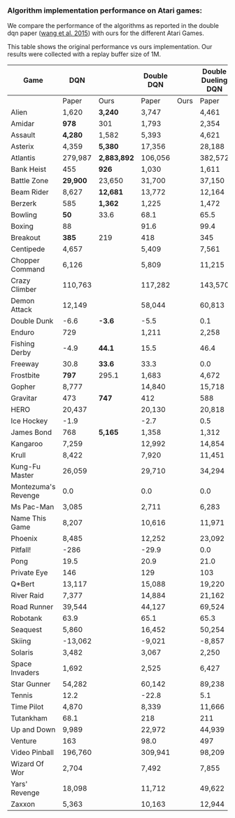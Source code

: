 ### Algorithm implementation performance on Atari games:
We compare the performance of the algorithms as reported in the double dqn paper ([wang et al. 2015](https://arxiv.org/pdf/1511.06581.pdf)) with ours for the different Atari Games.

This table shows the original performance vs ours implementation. Our results were collected with a replay buffer size of 1M.

| Game                | DQN         |               | Double DQN |     | Double Dueling DQN |              |
|---------------------|-------------|---------------|------------|-----|--------------|--------------------|
|                     | Paper       | Ours          | Paper     | Ours | Paper        | Paper              |
| Alien               | 1,620       | **3,240**     | 3,747     |      | 4,461              | |
| Amidar              | **978**     | 301           | 1,793     |      | 2,354              | |
| Assault             | **4,280**   | 1,582         | 5,393     |      | 4,621              | |
| Asterix             | 4,359       | **5,380**     | 17,356    |      | 28,188             | |
| Atlantis            | 279,987     | **2,883,892** | 106,056   |      | 382,572            | |
| Bank Heist          | 455         | **926**    | 1,030     |      | 1,611              | |
| Battle Zone         | **29,900**  | 23,650     | 31,700    |      | 37,150             | |
| Beam Rider          | 8,627       | **12,681** | 13,772    |      | 12,164             | |
| Berzerk             | 585         | **1,362**  | 1,225     |      | 1,472              | |
| Bowling             | **50**      | 33.6       | 68.1      |      | 65.5               | |
| Boxing              | 88          |            | 91.6      |      | 99.4               | |
| Breakout            | **385**     | 219        | 418       |      | 345                | |
| Centipede           | 4,657       |            | 5,409     |      | 7,561              | |
| Chopper Command     | 6,126       |            | 5,809     |      | 11,215             | |
| Crazy Climber       | 110,763     |            | 117,282   |      | 143,570            | |
| Demon Attack        | 12,149      |            | 58,044    |      | 60,813             | |
| Double Dunk         | -6.6        | **-3.6**     | -5.5      |      | 0.1                | |
| Enduro              | 729         |            | 1,211     |      | 2,258              | |
| Fishing Derby       | -4.9        | **44.1**     | 15.5      |      | 46.4               | |
| Freeway             | 30.8        | **33.6**     | 33.3      |      | 0.0                | |
| Frostbite           | **797**     | 295.1        | 1,683     |      | 4,672              | |
| Gopher              | 8,777       |            | 14,840    |      | 15,718             | |
| Gravitar            | 473         | **747**      | 412       |      | 588                | |
| HERO                | 20,437      |            | 20,130    |      | 20,818             | |
| Ice Hockey          | -1.9        |            | -2.7      |      | 0.5                | |
| James Bond          | 768         | **5,165**    | 1,358     |      | 1,312              | |
| Kangaroo            | 7,259       |            | 12,992    |      | 14,854             | |
| Krull               | 8,422       |            | 7,920     |      | 11,451             | |
| Kung-Fu Master      | 26,059      |            | 29,710    |      | 34,294             | |
| Montezuma's Revenge | 0.0         |            | 0.0       |      | 0.0                | |
| Ms Pac-Man          | 3,085       |            | 2,711     |      | 6,283              | |
| Name This Game      | 8,207       |            | 10,616    |      | 11,971             | |
| Phoenix             | 8,485       |            | 12,252    |      | 23,092             | |
| Pitfall!            | -286        |            | -29.9     |      | 0.0                | |
| Pong                | 19.5        |            | 20.9      |      | 21.0               | |
| Private Eye         | 146         |            | 129       |      | 103                | |
| Q*Bert              | 13,117      |            | 15,088    |      | 19,220             | |
| River Raid          | 7,377       |            | 14,884    |      | 21,162             | |
| Road Runner         | 39,544      |            | 44,127    |      | 69,524             | |
| Robotank            | 63.9        |            | 65.1      |      | 65.3               | |
| Seaquest            | 5,860       |            | 16,452    |      | 50,254             | |
| Skiing              | -13,062     |            | -9,021    |      | -8,857             | |
| Solaris             | 3,482       |            | 3,067     |      | 2,250              | |
| Space Invaders      | 1,692       |            | 2,525     |      | 6,427              | |
| Star Gunner         | 54,282      |            | 60,142    |      | 89,238             | |
| Tennis              | 12.2        |            | -22.8     |      | 5.1                | |
| Time Pilot          | 4,870       |            | 8,339     |      | 11,666             | |
| Tutankham           | 68.1        |            | 218       |      | 211                | |
| Up and Down         | 9,989       |            | 22,972    |      | 44,939             | |
| Venture             | 163         |            | 98.0      |      | 497                | |
| Video Pinball       | 196,760     |            | 309,941   |      | 98,209             | |
| Wizard Of Wor       | 2,704       |            | 7,492     |      | 7,855              | |
| Yars' Revenge       | 18,098      |            | 11,712    |      | 49,622             | |
| Zaxxon              | 5,363       |            | 10,163    |      | 12,944             | |
